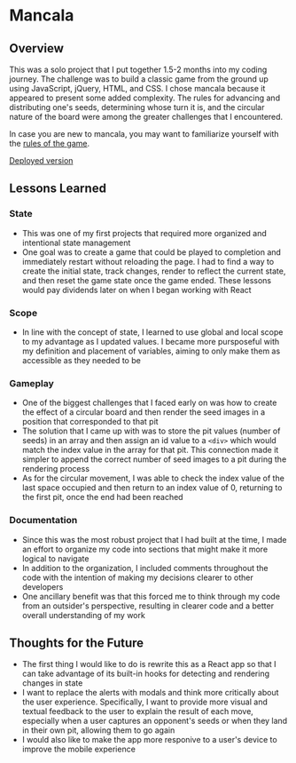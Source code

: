 # Mancala

## Overview

This was a solo project that I put together 1.5-2 months into my coding journey. The challenge was to build a classic game from the ground up using JavaScript, jQuery, HTML, and CSS. I chose mancala because it appeared to present some added complexity. The rules for advancing and distributing one's seeds, determining whose turn it is, and the circular nature of the board were among the greater challenges that I encountered.

In case you are new to mancala, you may want to familiarize yourself with the [rules of the game](https://www.thesprucecrafts.com/how-to-play-mancala-409424).

[Deployed version](https://jovial-neumann-fa1c56.netlify.app)

## Lessons Learned

### State
- This was one of my first projects that required more organized and intentional state management
- One goal was to create a game that could be played to completion and immediately restart without reloading the page. I had to find a way to create the initial state, track changes, render to reflect the current state, and then reset the game state once the game ended. These lessons would pay dividends later on when I began working with React

### Scope
- In line with the concept of state, I learned to use global and local scope to my advantage as I updated values. I became more pursposeful with my definition and placement of variables, aiming to only make them as accessible as they needed to be

### Gameplay
- One of the biggest challenges that I faced early on was how to create the effect of a circular board and then render the seed images in a position that corresponded to that pit
- The solution that I came up with was to store the pit values (number of seeds) in an array and then assign an id value to a `<div>` which would match the index value in the array for that pit. This connection made it simpler to append the correct number of seed images to a pit during the rendering process
- As for the circular movement, I was able to check the index value of the last space occupied and then return to an index value of 0, returning to the first pit, once the end had been reached

### Documentation
- Since this was the most robust project that I had built at the time, I made an effort to organize my code into sections that might make it more logical to navigate
- In addition to the organization, I included comments throughout the code with the intention of making my decisions clearer to other developers
- One ancillary benefit was that this forced me to think through my code from an outsider's perspective, resulting in clearer code and a better overall understanding of my work

## Thoughts for the Future
- The first thing I would like to do is rewrite this as a React app so that I can take advantage of its built-in hooks for detecting and rendering changes in state
- I want to replace the alerts with modals and think more critically about the user experience. Specifically, I want to provide more visual and textual feedback to the user to explain the result of each move, especially when a user captures an opponent's seeds or when they land in their own pit, allowing them to go again
- I would also like to make the app more responive to a user's device to improve the mobile experience




